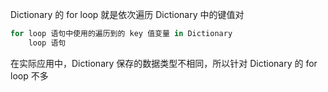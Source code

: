 
Dictionary 的 for loop 就是依次遍历 Dictionary 中的键值对

```py
for loop 语句中使用的遍历到的 key 值变量 in Dictionary
    loop 语句
```

在实际应用中，Dictionary 保存的数据类型不相同，所以针对 Dictionary 的 for loop 不多

